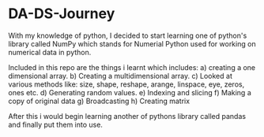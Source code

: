 # DA-DS-Journey

With my knowledge of python, I decided to start learning one of python's library called NumPy which stands for Numerial Python used for working on numerical data in python.

Included in this repo are the things i learnt which includes:
a) creating a one dimensional array.
b) Creating a multidimensional array.
c) Looked at various methods like: size, shape, reshape, arange, linspace, eye, zeros, ones etc.
d) Generating random values. 
e) Indexing and slicing
f) Making a copy of original data
g) Broadcasting
h) Creating matrix


After this i would begin learning another of pythons library called pandas and finally put them into use.
